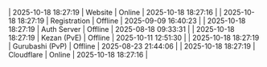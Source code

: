 | 2025-10-18 18:27:19 | Website | Online | 2025-10-18 18:27:16 |
| 2025-10-18 18:27:19 | Registration | Offline | 2025-09-09 16:40:23 |
| 2025-10-18 18:27:19 | Auth Server | Offline | 2025-08-18 09:33:31 |
| 2025-10-18 18:27:19 | Kezan (PvE) | Offline | 2025-10-11 12:51:30 |
| 2025-10-18 18:27:19 | Gurubashi (PvP) | Offline | 2025-08-23 21:44:06 |
| 2025-10-18 18:27:19 | Cloudflare | Online | 2025-10-18 18:27:16 |
